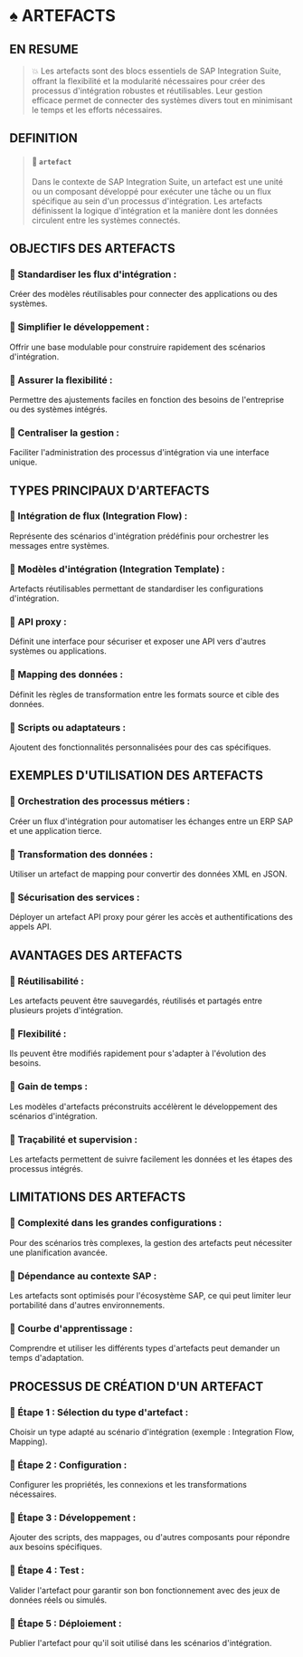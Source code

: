 # ♠ ARTEFACTS

## EN RESUME

> :boom: Les artefacts sont des blocs essentiels de SAP Integration Suite, offrant la flexibilité et la modularité nécessaires pour créer des processus d'intégration robustes et réutilisables. Leur gestion efficace permet de connecter des systèmes divers tout en minimisant le temps et les efforts nécessaires.

## DEFINITION

> #### :bookmark: `artefact`
>
> Dans le contexte de SAP Integration Suite, un artefact est une unité ou un composant développé pour exécuter une tâche ou un flux spécifique au sein d'un processus d'intégration.
> Les artefacts définissent la logique d'intégration et la manière dont les données circulent entre les systèmes connectés.

## OBJECTIFS DES ARTEFACTS

### :small_red_triangle_down: Standardiser les flux d'intégration :

Créer des modèles réutilisables pour connecter des applications ou des systèmes.

### :small_red_triangle_down: Simplifier le développement :

Offrir une base modulable pour construire rapidement des scénarios d'intégration.

### :small_red_triangle_down: Assurer la flexibilité :

Permettre des ajustements faciles en fonction des besoins de l'entreprise ou des systèmes intégrés.

### :small_red_triangle_down: Centraliser la gestion :

Faciliter l'administration des processus d'intégration via une interface unique.

## TYPES PRINCIPAUX D'ARTEFACTS

### :small_red_triangle_down: Intégration de flux (Integration Flow) :

Représente des scénarios d'intégration prédéfinis pour orchestrer les messages entre systèmes.

### :small_red_triangle_down: Modèles d'intégration (Integration Template) :

Artefacts réutilisables permettant de standardiser les configurations d'intégration.

### :small_red_triangle_down: API proxy :

Définit une interface pour sécuriser et exposer une API vers d'autres systèmes ou applications.

### :small_red_triangle_down: Mapping des données :

Définit les règles de transformation entre les formats source et cible des données.

### :small_red_triangle_down: Scripts ou adaptateurs :

Ajoutent des fonctionnalités personnalisées pour des cas spécifiques.

## EXEMPLES D'UTILISATION DES ARTEFACTS

### :small_red_triangle_down: Orchestration des processus métiers :

Créer un flux d'intégration pour automatiser les échanges entre un ERP SAP et une application tierce.

### :small_red_triangle_down: Transformation des données :

Utiliser un artefact de mapping pour convertir des données XML en JSON.

### :small_red_triangle_down: Sécurisation des services :

Déployer un artefact API proxy pour gérer les accès et authentifications des appels API.

## AVANTAGES DES ARTEFACTS

### :small_red_triangle_down: Réutilisabilité :

Les artefacts peuvent être sauvegardés, réutilisés et partagés entre plusieurs projets d'intégration.

### :small_red_triangle_down: Flexibilité :

Ils peuvent être modifiés rapidement pour s'adapter à l'évolution des besoins.

### :small_red_triangle_down: Gain de temps :

Les modèles d'artefacts préconstruits accélèrent le développement des scénarios d'intégration.

### :small_red_triangle_down: Traçabilité et supervision :

Les artefacts permettent de suivre facilement les données et les étapes des processus intégrés.

## LIMITATIONS DES ARTEFACTS

### :small_red_triangle_down: Complexité dans les grandes configurations :

Pour des scénarios très complexes, la gestion des artefacts peut nécessiter une planification avancée.

### :small_red_triangle_down: Dépendance au contexte SAP :

Les artefacts sont optimisés pour l'écosystème SAP, ce qui peut limiter leur portabilité dans d'autres environnements.

### :small_red_triangle_down: Courbe d'apprentissage :

Comprendre et utiliser les différents types d'artefacts peut demander un temps d'adaptation.

## PROCESSUS DE CRÉATION D'UN ARTEFACT

### :small_red_triangle_down: Étape 1 : Sélection du type d'artefact :

Choisir un type adapté au scénario d'intégration (exemple : Integration Flow, Mapping).

### :small_red_triangle_down: Étape 2 : Configuration :

Configurer les propriétés, les connexions et les transformations nécessaires.

### :small_red_triangle_down: Étape 3 : Développement :

Ajouter des scripts, des mappages, ou d'autres composants pour répondre aux besoins spécifiques.

### :small_red_triangle_down: Étape 4 : Test :

Valider l'artefact pour garantir son bon fonctionnement avec des jeux de données réels ou simulés.

### :small_red_triangle_down: Étape 5 : Déploiement :

Publier l'artefact pour qu'il soit utilisé dans les scénarios d'intégration.
